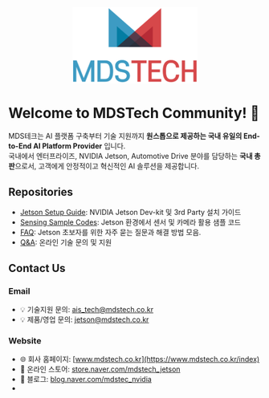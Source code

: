 <p align="center">
  <img src="https://github.com/MDSTech-Jetson/.github/blob/myungsu/profile/img/mdstech_logo.png?raw=true" width="250"/>
</p>

# Welcome to MDSTech Community! 👋

MDS테크는 AI 플랫폼 구축부터 기술 지원까지 **원스톱으로 제공하는 국내 유일의 End-to-End AI Platform Provider**  입니다.  
국내에서 엔터프라이즈, NVIDIA Jetson, Automotive Drive 분야를 담당하는 **국내 총판**으로서, 고객에게 안정적이고 혁신적인 AI 솔루션을 제공합니다.

## Repositories
- [Jetson Setup Guide](https://github.com/MDSTech-Jetson/Jetson-Setup-Guide): NVIDIA Jetson Dev-kit 및 3rd Party 설치 가이드
- [Sensing Sample Codes](https://github.com/MDSTech-Jetson/Sensing-Sample-Codes): Jetson 환경에서 센서 및 카메라 활용 샘플 코드
- [FAQ](https://github.com/MDSTech-Jetson/FAQ): Jetson 초보자를 위한 자주 묻는 질문과 해결 방법 모음.
- [Q&A](https://github.com/orgs/MDSTech-Jetson/discussions): 온라인 기술 문의 및 지원

## Contact Us

### Email
- 💡 기술지원 문의: ais_tech@mdstech.co.kr  
- 💡 제품/영업 문의: jetson@mdstech.co.kr  

### Website
- 🌐 회사 홈페이지: [www.mdstech.co.kr](https://www.mdstech.co.kr/index)  
- 🛒 온라인 스토어: [store.naver.com/mdstech_jetson](https://smartstore.naver.com/nvidia_jetson)  
- 📝 블로그: [blog.naver.com/mdstec_nvidia](https://blog.naver.com/mdstec_nvidia)
- 